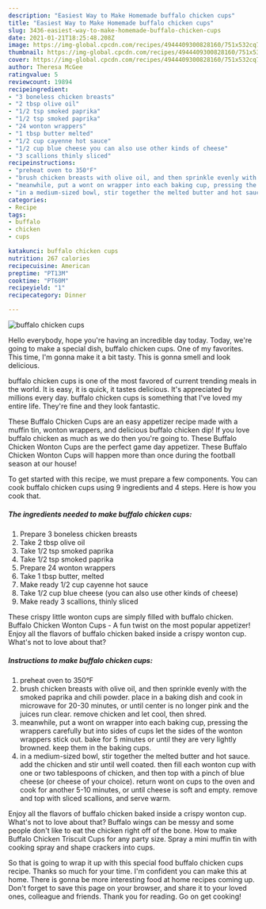 ```yaml
---
description: "Easiest Way to Make Homemade buffalo chicken cups"
title: "Easiest Way to Make Homemade buffalo chicken cups"
slug: 3436-easiest-way-to-make-homemade-buffalo-chicken-cups
date: 2021-01-21T18:25:48.208Z
image: https://img-global.cpcdn.com/recipes/4944409300828160/751x532cq70/buffalo-chicken-cups-recipe-main-photo.jpg
thumbnail: https://img-global.cpcdn.com/recipes/4944409300828160/751x532cq70/buffalo-chicken-cups-recipe-main-photo.jpg
cover: https://img-global.cpcdn.com/recipes/4944409300828160/751x532cq70/buffalo-chicken-cups-recipe-main-photo.jpg
author: Theresa McGee
ratingvalue: 5
reviewcount: 19894
recipeingredient:
- "3 boneless chicken breasts"
- "2 tbsp olive oil"
- "1/2 tsp smoked paprika"
- "1/2 tsp smoked paprika"
- "24 wonton wrappers"
- "1 tbsp butter melted"
- "1/2 cup cayenne hot sauce"
- "1/2 cup blue cheese you can also use other kinds of cheese"
- "3 scallions thinly sliced"
recipeinstructions:
- "preheat oven to 350°F"
- "brush chicken breasts with olive oil, and then sprinkle evenly with the smoked paprika and chili powder. place in a baking dish and cook in microwave for 20-30 minutes, or until center is no longer pink and the juices run clear. remove chicken and let cool, then shred."
- "meanwhile, put a wont on wrapper into each baking cup, pressing the wrappers carefully but into sides of cups let the sides of the wonton wrappers stick out. bake for 5 minutes or until they are very lightly browned. keep them in the baking cups."
- "in a medium-sized bowl, stir together the melted butter and hot sauce. add the chicken and stir until well coated. then fill each wonton cup with one or two tablespoons of chicken, and then top with a pinch of blue cheese (or cheese of your choice). return wont on cups to the oven and cook for another 5-10 minutes, or until cheese is soft and empty. remove and top with sliced scallions, and serve warm."
categories:
- Recipe
tags:
- buffalo
- chicken
- cups

katakunci: buffalo chicken cups 
nutrition: 267 calories
recipecuisine: American
preptime: "PT13M"
cooktime: "PT60M"
recipeyield: "1"
recipecategory: Dinner

---
```



![buffalo chicken cups](https://img-global.cpcdn.com/recipes/4944409300828160/751x532cq70/buffalo-chicken-cups-recipe-main-photo.jpg)

Hello everybody, hope you're having an incredible day today. Today, we're going to make a special dish, buffalo chicken cups. One of my favorites. This time, I'm gonna make it a bit tasty. This is gonna smell and look delicious.

buffalo chicken cups is one of the most favored of current trending meals in the world. It is easy, it is quick, it tastes delicious. It's appreciated by millions every day. buffalo chicken cups is something that I've loved my entire life. They're fine and they look fantastic.

These Buffalo Chicken Cups are an easy appetizer recipe made with a muffin tin, wonton wrappers, and delicious buffalo chicken dip! If you love buffalo chicken as much as we do then you&#39;re going to. These Buffalo Chicken Wonton Cups are the perfect game day appetizer. These Buffalo Chicken Wonton Cups will happen more than once during the football season at our house!


To get started with this recipe, we must prepare a few components. You can cook buffalo chicken cups using 9 ingredients and 4 steps. Here is how you cook that.

<!--inarticleads1-->

##### The ingredients needed to make buffalo chicken cups:

1. Prepare 3 boneless chicken breasts
1. Take 2 tbsp olive oil
1. Take 1/2 tsp smoked paprika
1. Take 1/2 tsp smoked paprika
1. Prepare 24 wonton wrappers
1. Take 1 tbsp butter, melted
1. Make ready 1/2 cup cayenne hot sauce
1. Take 1/2 cup blue cheese (you can also use other kinds of cheese)
1. Make ready 3 scallions, thinly sliced


These crispy little wonton cups are simply filled with buffalo chicken. Buffalo Chicken Wonton Cups - A fun twist on the most popular appetizer! Enjoy all the flavors of buffalo chicken baked inside a crispy wonton cup. What&#39;s not to love about that? 

<!--inarticleads2-->

##### Instructions to make buffalo chicken cups:

1. preheat oven to 350°F
1. brush chicken breasts with olive oil, and then sprinkle evenly with the smoked paprika and chili powder. place in a baking dish and cook in microwave for 20-30 minutes, or until center is no longer pink and the juices run clear. remove chicken and let cool, then shred.
1. meanwhile, put a wont on wrapper into each baking cup, pressing the wrappers carefully but into sides of cups let the sides of the wonton wrappers stick out. bake for 5 minutes or until they are very lightly browned. keep them in the baking cups.
1. in a medium-sized bowl, stir together the melted butter and hot sauce. add the chicken and stir until well coated. then fill each wonton cup with one or two tablespoons of chicken, and then top with a pinch of blue cheese (or cheese of your choice). return wont on cups to the oven and cook for another 5-10 minutes, or until cheese is soft and empty. remove and top with sliced scallions, and serve warm.


Enjoy all the flavors of buffalo chicken baked inside a crispy wonton cup. What&#39;s not to love about that? Buffalo wings can be messy and some people don&#39;t like to eat the chicken right off of the bone. How to make Buffalo Chicken Triscuit Cups for any party size. Spray a mini muffin tin with cooking spray and shape crackers into cups. 

So that is going to wrap it up with this special food buffalo chicken cups recipe. Thanks so much for your time. I'm confident you can make this at home. There is gonna be more interesting food at home recipes coming up. Don't forget to save this page on your browser, and share it to your loved ones, colleague and friends. Thank you for reading. Go on get cooking!
